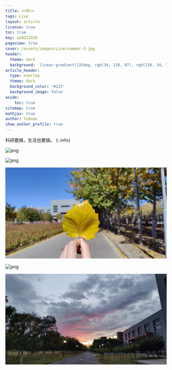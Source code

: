 ```yaml
---
title: <<秋>>
tags: Live 
layout: article
license: true
toc: true
key: a20221026
pageview: true
cover: /assets/images/Live/summer-3.jpg
header:
  theme: dark
  background: 'linear-gradient(135deg, rgb(34, 139, 87), rgb(139, 34, 139))'
article_header:
  type: overlay
  theme: dark
  background_color: '#123'
  background_image: false
aside:
    toc: true
sitemap: true
mathjax: true
author: YuXuan
show_author_profile: true
---
```

科研要搞，生活也要搞。
{:.info}
<!--more-->

![png](/assets/images/Live/summer-2.jpg)

![png](/assets/images/Live/summer-1.jpg)

![png](/assets/images/Live/summer-3.jpg)

![png](/assets/images/Live/summer-4.jpg)

![png](/assets/images/Live/summer-5.jpg)



